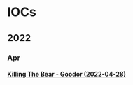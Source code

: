 # IOCs

## 2022

### Apr

#### [Killing The Bear - Goodor (2022-04-28)](https://otx.alienvault.com/pulse/6269d351fd387ee7f3e5baa3/)
